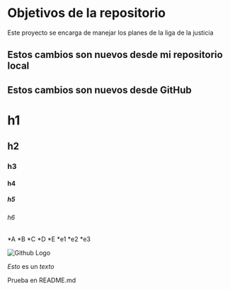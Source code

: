 # Objetivos de la repositorio

Este proyecto se encarga de manejar los planes de la liga de la justicia


## Estos cambios son nuevos desde mi repositorio local
## Estos cambios son nuevos desde GitHub

# h1
## h2
### h3
#### h4
##### h5
###### h6


*A
*B
*C
*D
*E
  *e1
  *e2
  *e3

  ![Github Logo](https://e7.pngegg.com/pngimages/933/478/png-clipart-github-repository-source-code-version-control-github-mammal-cat-like-mammal.png)
  
  
  
  *Esto* es un _texto_

  Prueba en README.md

